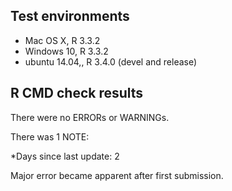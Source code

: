 ## Test environments
* Mac OS X, R 3.3.2
* Windows 10, R 3.3.2
* ubuntu 14.04,, R 3.4.0 (devel and release)

## R CMD check results
There were no ERRORs or WARNINGs. 

There was 1 NOTE:

*Days since last update: 2

Major error became apparent after first submission. 


